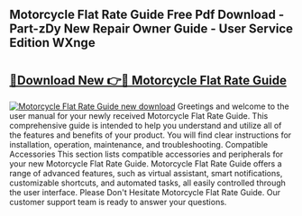 ## Motorcycle Flat Rate Guide Free Pdf Download - Part-zDy New Repair Owner Guide - User Service Edition WXnge

# <h2><a href="http://bc68902.oget.top/?id=Motorcycle+Flat+Rate+Guide">🔗Download New 👉🔴 Motorcycle Flat Rate Guide</a></h2>

[![Motorcycle Flat Rate Guide new download](https://i.imgur.com/5g1atiW.png)](http://bc68902.oget.top/?id=Motorcycle+Flat+Rate+Guide)
Greetings and welcome to the user manual for your newly received Motorcycle Flat Rate Guide. This comprehensive guide is intended to help you understand and utilize all of the features and benefits of your product. You will find clear instructions for installation, operation, maintenance, and troubleshooting. Compatible Accessories This section lists compatible accessories and peripherals for your new Motorcycle Flat Rate Guide. Motorcycle Flat Rate Guide offers a range of advanced features, such as virtual assistant, smart notifications, customizable shortcuts, and automated tasks, all easily controlled through the user interface. Please Don't Hesitate Motorcycle Flat Rate Guide. Our customer support team is ready to answer your questions.
